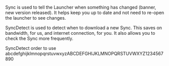 Sync is used to tell the Launcher when something has changed (banner, new version released). It helps keep you up to date and not need to re-open the launcher to see changes.

SyncDetect is used to detect when to download a new Sync. This saves on bandwidth, for us, and internet connection, for you. It also allows you to check the Sync more frequently.

SyncDetect order to use abcdefghijklmnopqrstuvwxyzABCDEFGHIJKLMNOPQRSTUVWXYZ1234567890
